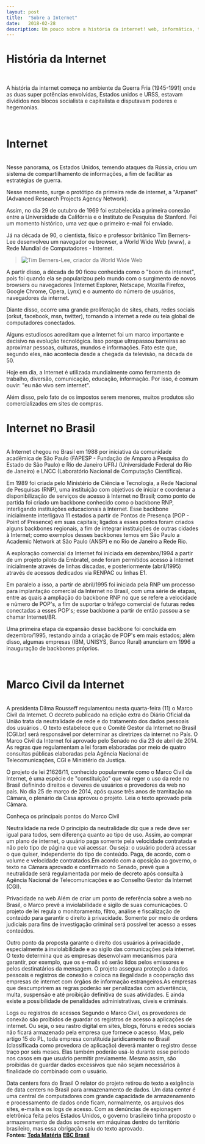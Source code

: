 ```yaml
---
layout: post
title:  "Sobre a Internet"
date:   2018-02-28
description: Um pouco sobre a história da internet! web, informática, ti.
---
```


<h1 class="meta pagetitle">História da Internet</h1>
<br>
<p class="intro tagline"><span class="dropcap">A</span> história da internet começa no ambiente da Guerra Fria (1945-1991) onde as duas super potências envolvidas, Estados unidos e URSS, estavam divididos nos blocos socialista e capitalista e disputavam poderes e hegemonias.</p>
<br>
<h1 class="meta h1">Internet</h1>
<br>
Nesse panorama, os Estados Unidos, temendo ataques da Rússia, criou um sistema de compartilhamento de informações, a fim de facilitar as estratégias de guerra.

Nesse momento, surge o protótipo da primeira rede de internet, a "Arpanet" (Advanced Research Projects Agency Network).

Assim, no dia 29 de outubro de 1969 foi estabelecida a primeira conexão entre a Universidade da Califórnia e o Instituto de Pesquisa de Stanford. Foi um momento histórico, uma vez que o primeiro e-mail foi enviado.

Já na década de 90, o cientista, físico e professor britânico Tim Berners-Lee desenvolveu um navegador ou browser, a World Wide Web (www), a Rede Mundial de Computadores - Internet.
<blockquote>
 


<img src="{{ '/assets/img/internet.jpg' | prepend: site.baseurl }}" alt="Tim Berners-Lee, criador da World Wide Web" aria-label= "screen reader">
 
</blockquote>

A partir disso, a década de 90 ficou conhecida como o "boom da internet", pois foi quando ela se popularizou pelo mundo com o surgimento de novos browsers ou navegadores (Internet Explorer, Netscape, Mozilla Firefox, Google Chrome, Opera, Lynx) e o aumento do número de usuários, navegadores da internet.

Diante disso, ocorre uma grande proliferação de sites, chats, redes sociais (orkut, facebook, msn, twitter), tornando a internet a rede ou teia global de computadores conectados.

Alguns estudiosos acreditam que a Internet foi um marco importante e decisivo na evolução tecnológica. Isso porque ultrapassou barreiras ao aproximar pessoas, culturas, mundos e informações. Fato este que, segundo eles, não acontecia desde a chegada da televisão, na década de 50.

Hoje em dia, a Internet é utilizada mundialmente como ferramenta de trabalho, diversão, comunicação, educação, informação. Por isso, é comum ouvir: "eu não vivo sem internet".

Além disso, pelo fato de os impostos serem menores, muitos produtos são comercializados em sites de compras.
<br>
<h1 class="meta h1"><b>Internet no Brasil</b></h1>
<br>
A Internet chegou no Brasil em 1988 por iniciativa da comunidade acadêmica de São Paulo (FAPESP - Fundação de Amparo à Pesquisa do Estado de São Paulo) e Rio de Janeiro UFRJ (Universidade Federal do Rio de Janeiro) e LNCC (Laboratório Nacional de Computação Científica). 

Em 1989 foi criada pelo Ministério de Ciência e Tecnologia, a Rede Nacional de Pesquisas (RNP), uma instituição com objetivos de iniciar e coordenar a disponibilização de serviços de acesso à Internet no Brasil; como ponto de partida foi criado um backbone conhecido como o backbone RNP, interligando instituições educacionais à Internet. 
Esse backbone inicialmente interligava 11 estados a partir de Pontos de Presença (POP - Point of Presence) em suas capitais; ligados a esses pontos foram criados alguns backbones regionais, a fim de integrar instituições de outras cidades à Internet; como exemplos desses backbones temos em São Paulo a Academic Network at São Paulo (ANSP) e no Rio de Janeiro a Rede Rio.


A exploração comercial da Internet foi iniciada em dezembro/1994 a partir de um projeto piloto da Embratel, onde foram permitidos acesso à Internet inicialmente através de linhas discadas, e posteriormente (abril/1995) através de acessos dedicados via RENPAC ou linhas E1. 

Em paralelo a isso, a partir de abril/1995 foi iniciada pela RNP um processo para implantação comercial da Internet no Brasil, com uma série de etapas, entre as quais a ampliação do backbone RNP no que se refere a velocidade e número de POP's, a fim de suportar o tráfego comercial de futuras redes conectadas a esses POP's; esse backbone a partir de então passou a se chamar Internet/BR. 

Uma primeira etapa da expansão desse backbone foi concluída em dezembro/1995, restando ainda a criação de POP's em mais estados; além disso, algumas empresas (IBM, UNISYS, Banco Rural) anunciam em 1996 a inauguração de backbones próprios.

<br>
<h1 class="meta h1"><b>Marco Civil da Internet</b></h1>
<br>
A presidenta Dilma Rousseff regulamentou nesta quarta-feira (11) o Marco Civil da Internet. O decreto publicado na edição extra do Diário Oficial da União trata da neutralidade de rede e do tratamento dos dados pessoais dos usuários . O texto estabelece que o Comitê Gestor da Internet no Brasil (CGI.br) será responsável por determinar as diretrizes da internet no País. O Marco Civil da Internet foi aprovado pelo Senado no dia 23 de abril de 2014. As regras que regulamentam a lei foram elaboradas por meio de quatro consultas públicas elaboradas pela Agência Nacional de Telecomunicações, CGI e Ministério da Justiça.


O projeto de lei 21626/11, conhecido popularmente como o Marco Civil da Internet, é uma espécie de "constituição" que vai reger o uso da rede no Brasil definindo direitos e deveres de usuários e provedores da web no país. No dia 25 de março de 2014, após quase três anos de tramitação na Câmara, o plenário da Casa aprovou o projeto. Leia o texto aprovado pela Câmara.

Conheça os principais pontos do Marco Civil

Neutralidade na rede
O princípio da neutralidade diz que a rede deve ser igual para todos, sem diferença quanto ao tipo de uso. Assim, ao comprar um plano de internet, o usuário paga somente pela velocidade contratada e não pelo tipo de página que vai acessar. Ou seja: o usuário poderá acessar o que quiser, independente do tipo de conteúdo. Paga, de acordo, com o volume e velocidade contratados.Em acordo com a oposição ao governo, o texto na Câmara aprovado e confirmado no Senado, prevê que a neutralidade será regulamentada por meio de decreto após consulta à Agência Nacional de Telecomunicações e ao Conselho Gestor da Internet (CGI).


Privacidade na web
Além de criar um ponto de referência sobre a web no Brasil, o Marco prevê a inviolabilidade e sigilo de suas comunicações. O projeto de lei regula o monitoramento, filtro, análise e fiscalização de conteúdo para garantir o direito à privacidade. Somente por meio de ordens judiciais para fins de investigação criminal será possível ter acesso a esses conteúdos.

Outro ponto da proposta garante o direito dos usuários à privacidade , especialmente à inviolabilidade e ao sigilo das comunicações pela internet. O texto determina que as empresas desenvolvam mecanismos para garantir, por exemplo, que os e-mails só serão lidos pelos emissores e pelos destinatários da mensagem. O projeto assegura proteção a dados pessoais e registros de conexão e coloca na ilegalidade a cooperação das empresas de internet com órgãos de informação estrangeiros.As empresas que descumprirem as regras poderão ser penalizadas com advertência, multa, suspensão e até proibição definitiva de suas  atividades. E ainda existe a possibilidade de penalidades administrativas, cíveis e criminais.

Logs ou registros de acessos
Segundo o Marco Civil, os provedores de conexão são proibidos de guardar os registros de acesso a aplicações de internet. Ou seja, o seu rastro digital em sites, blogs, fóruns e redes sociais não ficará armazenado pela empresa que fornece o acesso. Mas, pelo artigo 15 do PL, toda empresa constituída juridicamente no Brasil (classificada como provedora de aplicação) deverá manter o registro desse traço por seis meses. Elas também poderão usá-lo durante esse período nos casos em que usuário permitir previamente. Mesmo assim, são proibidas de guardar dados excessivos que não sejam necessários à finalidade do combinado com o usuário.

Data centers fora do Brasil
O relator do projeto retirou do texto a exigência de data centers no Brasil para armazenamento de dados. Um data center é uma central de computadores com grande capacidade de armazenamento e processamento de dados onde ficam, normalmente, os arquivos dos sites, e-mails e os logs de acesso. Com as denúncias de espionagem eletrônica feita pelos Estados Unidos, o governo brasileiro tinha proposto o armazenamento de dados somente em máquinas dentro do território brasileiro, mas essa obrigação saiu do texto aprovado.
<br>
<b>Fontes:</b>
<a href="https://www.todamateria.com.br/historia-da-internet/"><b>Toda Matéria</b></a>
<a href="http://www.ebc.com.br/tecnologia/2014/04/entenda-o-marco-civil-da-internet-ponto-a-ponto"><b>EBC Brasil</b></a>


